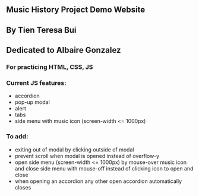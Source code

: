 ## Music History Project Demo Website

## By Tien Teresa Bui

## Dedicated to Albaire Gonzalez

### For practicing HTML, CSS, JS

### Current JS features:

- accordion
- pop-up modal
- alert
- tabs
- side menu with music icon (screen-width <= 1000px)

### To add:

- exiting out of modal by clicking outside of modal
- prevent scroll when modal is opened instead of overflow-y
- open side menu (screen-width <= 1000px) by mouse-over music icon and close side menu with mouse-off instead of clicking icon to open and close
- when opening an accordion any other open accordion automatically closes
